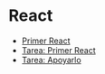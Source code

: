 # React

- [Primer React](/primerReact/index.html)
- [Tarea: Primer React](/primer-react/)
- [Tarea: Apoyarlo](/primer-react/src/PersonCard/)